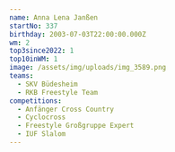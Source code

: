 ```yaml
---
name: Anna Lena Janßen
startNo: 337
birthday: 2003-07-03T22:00:00.000Z
wm: 2
top3since2022: 1
top10inWM: 1
image: /assets/img/uploads/img_3589.png
teams:
  - SKV Büdesheim
  - RKB Freestyle Team
competitions:
  - Anfänger Cross Country
  - Cyclocross
  - Freestyle Großgruppe Expert
  - IUF Slalom
---
```

